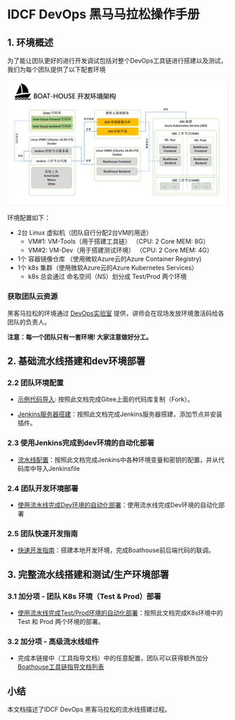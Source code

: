 # IDCF DevOps 黑马马拉松操作手册

## 1. 环境概述

为了能让团队更好的进行开发调试包括对整个DevOps工具链进行搭建以及测试，我们为每个团队提供了以下配套环境

![Boathouse Environment](images/boathouse-env-architecture.png)

环境配置如下：

- 2台 Linux 虚拟机（团队自行分配2台VM的用途）
  - VM#1: VM-Tools（用于搭建工具链） （CPU: 2 Core MEM: 8G）
  - VM#2: VM-Dev（用于搭建测试环境） （CPU: 2 Core MEM: 4G）
- 1个 容器镜像仓库 （使用微软Azure云的Azure Container Registry)
- 1个 k8s 集群（使用微软Azure云的Azure Kubernetes Services）
  - k8s 总会通过 命名空间（NS）划分成 Test/Prod 两个环境

### 获取团队云资源

黑客马拉松的环境通过 [DevOps实验室](https://labs.devcloudx.com) 提供，讲师会在现场发放环境激活码给各团队的负责人。

**注意：每一个团队只有一套环境! 大家注意做好分工。**

## 2. 基础流水线搭建和dev环境部署

### 2.2 团队环境配置

- [示例代码导入](version-control-config.md): 按照此文档完成Gitee上面的代码库复制（Fork）。

- [Jenkins服务器搭建](team-env-config.md)：按照此文档完成Jenkins服务器搭建，添加节点并安装插件。

### 2.3 使用Jenkins完成到dev环境的自动化部署

- [流水线配置](team-pipeline-config.md)：按照此文档完成Jenkins中各种环境变量和密钥的配置，并从代码库中导入Jenkinsfile

### 2.4 团队开发环境部署

- [使用流水线完成Dev环境的自动化部署](team-dev-env-deploy.md)：使用流水线完成Dev环境的自动化部署

### 2.5 团队快速开发指南

- [快速开发指南](dev-guide.md)：搭建本地开发环境，完成Boathouse前后端代码的联调。

## 3. 完整流水线搭建和测试/生产环境部署

### 3.1 加分项 - 团队 K8s 环境（Test & Prod）部署

- [使用流水线完成Test/Prod环境的自动化部署](team-k8s-env-config.md)：按照此文档完成K8s环境中的 Test 和 Prod 两个环境的部署。

### 3.2 加分项 - 高级流水线组件

- 完成本链接中（工具指导文档）中的任意配置，团队可以获得额外加分 [Boathouse工具链指导文档列表](../../../README.md?id=工具指导文档)

## 小结

本文档描述了IDCF DevOps 黑客马拉松的流水线搭建过程。
